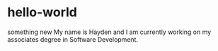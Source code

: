 # hello-world
something new
My name is Hayden and I am currently working on my associates degree in Software Development. 
